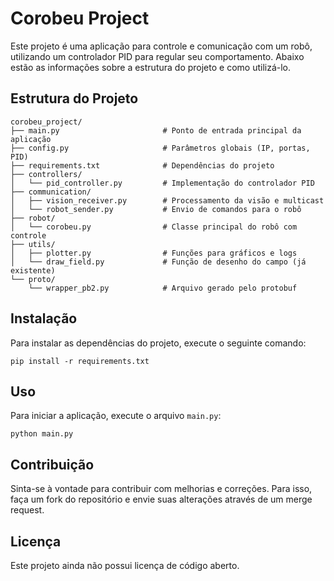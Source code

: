 # Corobeu Project

Este projeto é uma aplicação para controle e comunicação com um robô, utilizando um controlador PID para regular seu comportamento. Abaixo estão as informações sobre a estrutura do projeto e como utilizá-lo.

## Estrutura do Projeto

```
corobeu_project/
├── main.py                       # Ponto de entrada principal da aplicação
├── config.py                     # Parâmetros globais (IP, portas, PID)
├── requirements.txt              # Dependências do projeto
├── controllers/
│   └── pid_controller.py         # Implementação do controlador PID
├── communication/
│   ├── vision_receiver.py        # Processamento da visão e multicast
│   └── robot_sender.py           # Envio de comandos para o robô
├── robot/
│   └── corobeu.py                # Classe principal do robô com controle
├── utils/
│   ├── plotter.py                # Funções para gráficos e logs
│   └── draw_field.py             # Função de desenho do campo (já existente)
└── proto/
    └── wrapper_pb2.py            # Arquivo gerado pelo protobuf
```

## Instalação

Para instalar as dependências do projeto, execute o seguinte comando:

```
pip install -r requirements.txt
```

## Uso

Para iniciar a aplicação, execute o arquivo `main.py`:

```
python main.py
```

## Contribuição

Sinta-se à vontade para contribuir com melhorias e correções. Para isso, faça um fork do repositório e envie suas alterações através de um merge request.

## Licença

Este projeto ainda não possui licença de código aberto.
